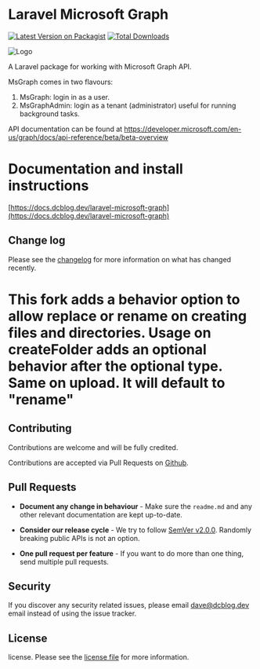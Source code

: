 # Laravel Microsoft Graph

[![Latest Version on Packagist](https://img.shields.io/packagist/v/dcblogdev/laravel-microsoft-graph.svg?style=flat-square)](https://packagist.org/packages/dcblogdev/laravel-microsoft-graph)
[![Total Downloads](https://img.shields.io/packagist/dt/dcblogdev/laravel-microsoft-graph.svg?style=flat-square)](https://packagist.org/packages/dcblogdev/laravel-microsoft-graph)

![Logo](https://repository-images.githubusercontent.com/145239529/9d8d5e00-1d0d-11eb-840a-2e75d658e4a2)

A Laravel package for working with Microsoft Graph API.

MsGraph comes in two flavours:

1) MsGraph: login in as a user.
2) MsGraphAdmin: login as a tenant (administrator) useful for running background tasks.

API documentation can be found at https://developer.microsoft.com/en-us/graph/docs/api-reference/beta/beta-overview

# Documentation and install instructions 
[https://docs.dcblog.dev/laravel-microsoft-graph](https://docs.dcblog.dev/laravel-microsoft-graph)

## Change log

Please see the [changelog][3] for more information on what has changed recently.

# This fork adds a behavior option to allow replace or rename on creating files and directories.  Usage on createFolder adds an optional behavior after the optional type.  Same on upload.  It will default to "rename"

## Contributing

Contributions are welcome and will be fully credited.

Contributions are accepted via Pull Requests on [Github][4].

## Pull Requests

- **Document any change in behaviour** - Make sure the `readme.md` and any other relevant documentation are kept up-to-date.

- **Consider our release cycle** - We try to follow [SemVer v2.0.0][5]. Randomly breaking public APIs is not an option.

- **One pull request per feature** - If you want to do more than one thing, send multiple pull requests.

## Security

If you discover any security related issues, please email dave@dcblog.dev email instead of using the issue tracker.

## License

license. Please see the [license file][6] for more information.

[2]:    https://aad.portal.azure.com/#blade/Microsoft_AAD_IAM/ActiveDirectoryMenuBlade/Overview
[3]:    changelog.md
[4]:    https://github.com/dcblogdev/laravel-microsoft-graph
[5]:    http://semver.org/
[6]:    license.md
